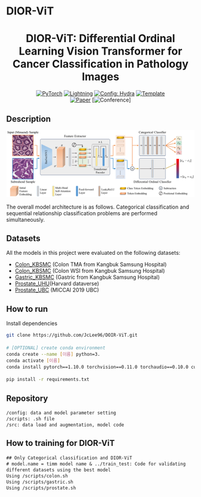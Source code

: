 # DIOR-ViT

<div align="center">

# DIOR-ViT: Differential Ordinal Learning Vision Transformer for Cancer Classification in Pathology Images

<a href="https://pytorch.org/get-started/locally/"><img alt="PyTorch" src="https://img.shields.io/badge/PyTorch-ee4c2c?logo=pytorch&logoColor=white"></a>
<a href="https://pytorchlightning.ai/"><img alt="Lightning" src="https://img.shields.io/badge/-Lightning-792ee5?logo=pytorchlightning&logoColor=white"></a>
<a href="https://hydra.cc/"><img alt="Config: Hydra" src="https://img.shields.io/badge/Config-Hydra-89b8cd"></a>
<a href="https://github.com/ashleve/lightning-hydra-template"><img alt="Template" src="https://img.shields.io/badge/-Lightning--Hydra--Template-017F2F?style=flat&logo=github&labelColor=gray"></a><br>
[![Paper](http://img.shields.io/badge/paper-arxiv.1001.2234-B31B1B.svg)](https://arxiv.org/abs/2407.08503)
[![Conference](http://img.shields.io/badge/_Conference-2023-4b44ce.svg)]
</div>

## Description

![DIOR-ViT](/DIOR-ViT_Model.png)

The overall model architecture is as follows. Categorical classification and sequential relationship classification problems are performed simultaneously.


## Datasets

All the models in this project were evaluated on the following datasets:

- [Colon_KBSMC](https://github.com/QuIIL/KBSMC_colon_cancer_grading_dataset) (Colon TMA from Kangbuk Samsung Hospital)
- [Colon_KBSMC](https://github.com/QuIIL/KBSMC_colon_cancer_grading_dataset) (Colon WSI from Kangbuk Samsung Hospital)
- [Gastric_KBSMC](-) (Gastric from Kangbuk Samsung Hospital)
- [Prostate_UHU](https://dataverse.harvard.edu/dataset.xhtml?persistentId=doi:10.7910/DVN/OCYCMP)(Harvard dataverse)
- [Prostate_UBC](https://gleason2019.grand-challenge.org/) (MICCAI 2019 UBC)



## How to run

Install dependencies

```bash
git clone https://github.com/JcLee96/DOIR-ViT.git

# [OPTIONAL] create conda environment
conda create --name [이름] python=3.
conda activate [이름]
conda install pytorch==1.10.0 torchvision==0.11.0 torchaudio==0.10.0 cudatoolkit=11.3 -c pytorch -c conda-forge

pip install -r requirements.txt


```

## Repository
```
/config: data and model parameter setting
/scripts: .sh file
/src: data load and augmentation, model code
```
 
## How to training for DIOR-ViT
```
## Only Categorical classification and DIOR-ViT
# model.name = timm model name & ../train_test: Code for validating different datasets using the best model
Using /scripts/colon.sh
Using /scripts/gastric.sh
Using /scripts/prostate.sh



